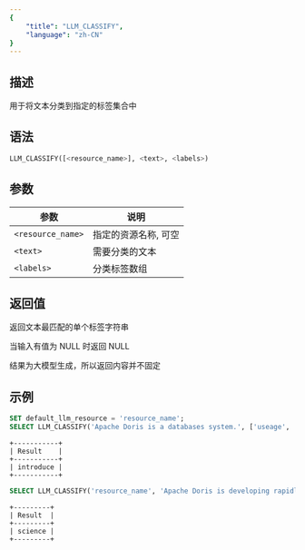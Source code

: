 ```yaml
---
{
    "title": "LLM_CLASSIFY",
    "language": "zh-CN"
}
---
```


<!-- 
Licensed to the Apache Software Foundation (ASF) under one
or more contributor license agreements.  See the NOTICE file
distributed with this work for additional information
regarding copyright ownership.  The ASF licenses this file
to you under the Apache License, Version 2.0 (the
"License"); you may not use this file except in compliance
with the License.  You may obtain a copy of the License at

  http://www.apache.org/licenses/LICENSE-2.0

Unless required by applicable law or agreed to in writing,
software distributed under the License is distributed on an
"AS IS" BASIS, WITHOUT WARRANTIES OR CONDITIONS OF ANY
KIND, either express or implied.  See the License for the
specific language governing permissions and limitations
under the License.
-->

## 描述

用于将文本分类到指定的标签集合中

## 语法


```sql
LLM_CLASSIFY([<resource_name>], <text>, <labels>)
```

## 参数

|    参数    | 说明 |
| ---------- | -------- |
| `<resource_name>`| 指定的资源名称, 可空|
| `<text>`   | 需要分类的文本 |
| `<labels>` | 分类标签数组 |

## 返回值

返回文本最匹配的单个标签字符串

当输入有值为 NULL 时返回 NULL

结果为大模型生成，所以返回内容并不固定

## 示例

```sql
SET default_llm_resource = 'resource_name';
SELECT LLM_CLASSIFY('Apache Doris is a databases system.', ['useage', 'introduce']) AS Result;
```
```text
+-----------+
| Result    |
+-----------+
| introduce |
+-----------+
```

```sql
SELECT LLM_CLASSIFY('resource_name', 'Apache Doris is developing rapidly.', ['science', 'sport']) AS Result;
```
```text
+---------+
| Result  |
+---------+
| science |
+---------+
```